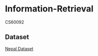 # Information-Retrieval
CS60092

## Dataset
[Nepal Dataset](https://drive.google.com/drive/folders/1pHwYUBnSPXQ-LiqAlBRtRIw6RbMxcUJ8)
